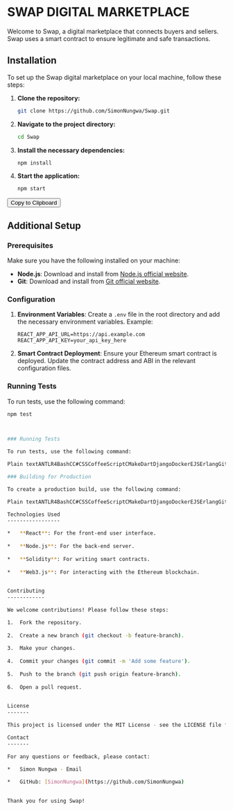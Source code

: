 # SWAP DIGITAL MARKETPLACE 

Welcome to Swap, a digital marketplace that connects buyers and sellers. Swap uses a smart contract to ensure legitimate and safe transactions.

## Installation

To set up the Swap digital marketplace on your local machine, follow these steps:

1. **Clone the repository:**

    ```bash
    git clone https://github.com/SimonNungwa/Swap.git
    ```

2. **Navigate to the project directory:**

    ```bash
    cd Swap
    ```

3. **Install the necessary dependencies:**

    ```bash
    npm install
    ```

4. **Start the application:**

    ```bash
    npm start
    ```

<button onclick="copyToClipboard()">Copy to Clipboard</button>

<script>
function copyToClipboard() {
  const text = `git clone https://github.com/SimonNungwa/Swap.git
cd Swap
npm install
npm start`;
  navigator.clipboard.writeText(text).then(function() {
    alert('Copied to clipboard');
  }, function(err) {
    alert('Failed to copy: ', err);
  });
}
</script>

## Additional Setup

### Prerequisites

Make sure you have the following installed on your machine:

- **Node.js**: Download and install from [Node.js official website](https://nodejs.org/).
- **Git**: Download and install from [Git official website](https://git-scm.com/).

### Configuration

1. **Environment Variables**: Create a `.env` file in the root directory and add the necessary environment variables. Example:

    ```plaintext
    REACT_APP_API_URL=https://api.example.com
    REACT_APP_API_KEY=your_api_key_here
    ```

2. **Smart Contract Deployment**: Ensure your Ethereum smart contract is deployed. Update the contract address and ABI in the relevant configuration files.

### Running Tests

To run tests, use the following command:

```bash
npm test

    

### Running Tests

To run tests, use the following command:

Plain textANTLR4BashCC#CSSCoffeeScriptCMakeDartDjangoDockerEJSErlangGitGoGraphQLGroovyHTMLJavaJavaScriptJSONJSXKotlinLaTeXLessLuaMakefileMarkdownMATLABMarkupObjective-CPerlPHPPowerShell.propertiesProtocol BuffersPythonRRubySass (Sass)Sass (Scss)SchemeSQLShellSwiftSVGTSXTypeScriptWebAssemblyYAMLXML`   bashCopy codenpm test   `

### Building for Production

To create a production build, use the following command:

Plain textANTLR4BashCC#CSSCoffeeScriptCMakeDartDjangoDockerEJSErlangGitGoGraphQLGroovyHTMLJavaJavaScriptJSONJSXKotlinLaTeXLessLuaMakefileMarkdownMATLABMarkupObjective-CPerlPHPPowerShell.propertiesProtocol BuffersPythonRRubySass (Sass)Sass (Scss)SchemeSQLShellSwiftSVGTSXTypeScriptWebAssemblyYAMLXML`   bashCopy codenpm run build   `

Technologies Used
-----------------

*   **React**: For the front-end user interface.
    
*   **Node.js**: For the back-end server.
    
*   **Solidity**: For writing smart contracts.
    
*   **Web3.js**: For interacting with the Ethereum blockchain.
    

Contributing
------------

We welcome contributions! Please follow these steps:

1.  Fork the repository.
    
2.  Create a new branch (git checkout -b feature-branch).
    
3.  Make your changes.
    
4.  Commit your changes (git commit -m 'Add some feature').
    
5.  Push to the branch (git push origin feature-branch).
    
6.  Open a pull request.
    

License
-------

This project is licensed under the MIT License - see the LICENSE file for details.

Contact
-------

For any questions or feedback, please contact:

*   Simon Nungwa - Email
    
*   GitHub: [SimonNungwa](https://github.com/SimonNungwa)
    

Thank you for using Swap!